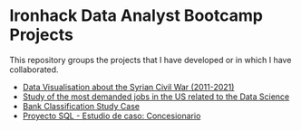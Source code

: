 # Ironhack Data Analyst Bootcamp Projects
This repository groups the projects that I have developed or in which I have collaborated.


- [Data Visualisation about the Syrian Civil War (2011-2021)](https://github.com/lluis90badia/projects/tree/main/syrian_civil_war_final_project)
- [Study of the most demanded jobs in the US related to the Data Science](https://github.com/lluis90badia/projects/tree/main/US_data_science_hires_getafix)
- [Bank Classification Study Case](https://github.com/lluis90badia/projects/tree/main/bank_classification_mid_project)
- [Proyecto SQL - Estudio de caso: Concesionario]()
